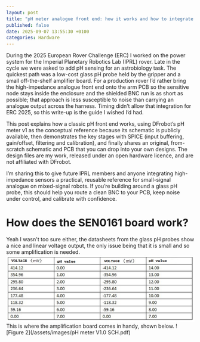 ```yaml
---
layout: post
title: "pH meter analogue front end: how it works and how to integrate it"
published: false
date: 2025-09-07 13:55:30 +0100
categories: Hardware
---
```


During the 2025 European Rover Challenge (ERC) I worked on the power system for the Imperial Planetary Robotics Lab (IPRL) rover. Late in the cycle we were asked to add pH sensing for an astrobiology task. The quickest path was a low-cost glass pH probe held by the gripper and a small off-the-shelf amplifier board. For a production rover I’d rather bring the high-impedance analogue front end onto the arm PCB so the sensitive node stays inside the enclosure and the shielded BNC run is as short as possible; that approach is less susceptible to noise than carrying an analogue output across the harness. Timing didn’t allow that integration for ERC 2025, so this write-up is the guide I wished I’d had.

This post explains how a classic pH front end works, using DFrobot’s pH meter v1 as the conceptual reference because its schematic is publicly available, then demonstrates the key stages with SPICE (input buffering, gain/offset, filtering and calibration), and finally shares an original, from-scratch schematic and PCB that you can drop into your own designs. The design files are my work, released under an open hardware licence, and are not affiliated with DFrobot.

I’m sharing this to give future IPRL members and anyone integrating high-impedance sensors a practical, reusable reference for small-signal analogue on mixed-signal robots. If you’re building around a glass pH probe, this should help you route a clean BNC to your PCB, keep noise under control, and calibrate with confidence.

# How does the SEN0161 board work?
Yeah I wasn't too sure either, the datasheets from the glass pH probes show a nice and linear voltage output, the only issue being that it is small and so some amplification is needed.
![Figure 1](/assets/images/Ph-mv.jpg)
This is where the amplification board comes in handy, shown below.
![Figure 2](/assets/images/pH meter V1.0 SCH.pdf)
